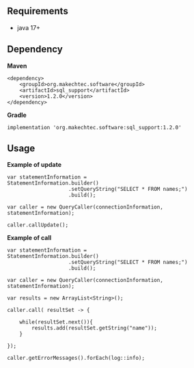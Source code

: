 
## Requirements ##

- java 17+

## Dependency ##

__Maven__

    <dependency>
        <groupId>org.makechtec.software</groupId>
        <artifactId>sql_support</artifactId>
        <version>1.2.0</version>
    </dependency>

__Gradle__

    implementation 'org.makechtec.software:sql_support:1.2.0'

## Usage ##

__Example of update__

    var statementInformation =
    StatementInformation.builder()
                        .setQueryString("SELECT * FROM names;")
                        .build();
    
    var caller = new QueryCaller(connectionInformation, statementInformation);

    caller.callUpdate();

__Example of call__

    var statementInformation =
    StatementInformation.builder()
                        .setQueryString("SELECT * FROM names;")
                        .build();

    var caller = new QueryCaller(connectionInformation, statementInformation);

    var results = new ArrayList<String>();

    caller.call( resultSet -> {

        while(resultSet.next()){
            results.add(resultSet.getString("name"));
        }

    });

    caller.getErrorMessages().forEach(log::info);